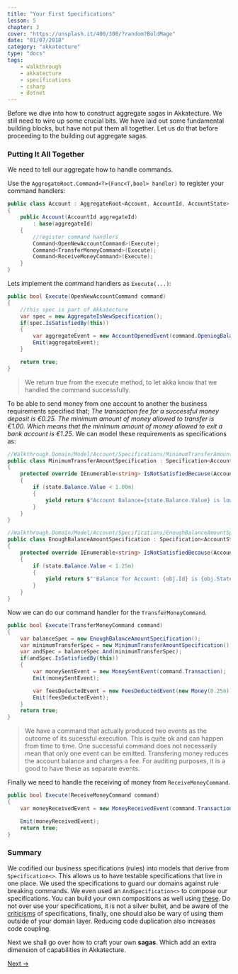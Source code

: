 ```yaml
---
title: "Your First Specifications"
lesson: 5
chapter: 3
cover: "https://unsplash.it/400/300/?random?BoldMage"
date: "01/07/2018"
category: "akkatecture"
type: "docs"
tags:
    - walkthrough
    - akkatecture
    - specifications
    - csharp
    - dotnet
---
```

Before we dive into how to construct aggregate sagas in Akkatecture. We still need to wire up some crucial bits. We have laid out some fundamental building blocks, but have not put them all together. Let us do that before proceeding to the building out aggregate sagas.

### Putting It All Together

We need to tell our aggregate how to handle commands.

Use the `AggregateRoot.Command<T>(Func<T,bool> handler)` to register your command handlers:

```csharp
public class Account : AggregateRoot<Account, AccountId, AccountState>
{
    public Account(AccountId aggregateId)
        : base(aggregateId)
    {
        //register command handlers
        Command<OpenNewAccountCommand>(Execute);
        Command<TransferMoneyCommand>(Execute);
        Command<ReceiveMoneyCommand>(Execute);
    }
}
```

Lets implement the command handlers as `Execute(...)`:
```csharp
public bool Execute(OpenNewAccountCommand command)
{
    //this spec is part of Akkatecture
    var spec = new AggregateIsNewSpecification();
    if(spec.IsSatisfiedBy(this))
    {
        var aggregateEvent = new AccountOpenedEvent(command.OpeningBalance)
        Emit(aggregateEvent);
    }

    return true;
}
```

> We return true from the execute method, to let akka know that we handled the command successfully.

To be able to send money from one account to another the business requirements specified that; *The transaction fee for a successful money deposit is €0.25. The minimum amount of money allowed to transfer is €1.00. Which means that the minimum amount of money allowed to exit a bank account is €1.25*. 
We can model these requirements as specifications as:

```csharp
//Walkthrough.Domain/Model/Account/Specifications/MinimumTransferAmountSpecification.cs
public class MinimumTransferAmountSpecification : Specification<AccountState> 
{
    protected override IEnumerable<string> IsNotSatisfiedBecause(AccountState state)
    {
        if (state.Balance.Value < 1.00m)
        {
            yield return $"Account Balance={state.Balance.Value} is lower than 1.00";
        }
    }
}

//Walkthrough.Domain/Model/Account/Specifications/EnoughBalanceAmountSpecification.cs
public class EnoughBalanceAmountSpecification : Specification<AccountState> 
{
    protected override IEnumerable<string> IsNotSatisfiedBecause(AccountState state)
    {
        if (state.Balance.Value < 1.25m)
        {
            yield return $"'Balance for Account: {obj.Id} is {obj.State.Balance.Value}' is lower than 1.25";
        }
    }
}
```

Now we can do our command handler for the `TransferMoneyCommand`.
```csharp
public bool Execute(TransferMoneyCommand command)
{
    var balanceSpec = new EnoughBalanceAmountSpecification();
    var minimumTransferSpec = new MinimumTransferAmountSpecification();
    var andSpec = balanceSpec.And(minimumTransferSpec);
    if(andSpec.IsSatisfiedBy(this))
    {
        var moneySentEvent = new MoneySentEvent(command.Transaction);
        Emit(moneySentEvent);

        var feesDeductedEvent = new FeesDeductedEvent(new Money(0.25m));
        Emit(feesDeductedEvent);
    }
    return true;
}
```

> We have a command that actually produced two events as the outcome of its sucessful execution. This is quite ok and can happen from time to time. One successful command does not necessarily mean that only one event can be emitted. Transfering money reduces the account balance and charges a fee. For auditing purposes, it is a good to have these as separate events.

Finally we need to handle the receiving of money from `ReceiveMoneyCommand`.

```csharp
public bool Execute(ReceiveMoneyCommand command)
{
    var moneyReceivedEvent = new MoneyReceivedEvent(command.Transaction);

    Emit(moneyReceivedEvent);
    return true;
}
```

### Summary

We codified our business specifications (rules) into models that derive from `Specification<>`. This allows us to have testable specifications that live in one place. We used the specifications to guard our domains against rule breaking commands. We even used an `AndSpecification<>` to compose our specifications. You can build your own compositions as well using [these](https://github.com/Lutando/Akkatecture/tree/master/src/Akkatecture/Specifications/Provided). Do not over use your specifications, it is not a silver bullet, and be aware of the [criticisms](https://en.wikipedia.org/wiki/Specification_pattern#Criticisms) of specifications, finally, one should also be wary of using them outside of your domain layer. Reducing code duplication also increases code coupling.

Next we shall go over how to craft your own **sagas**. Which add an extra dimension of capabilities in Akkatecture.

[Next →](/docs/your-first-aggregate-saga)
